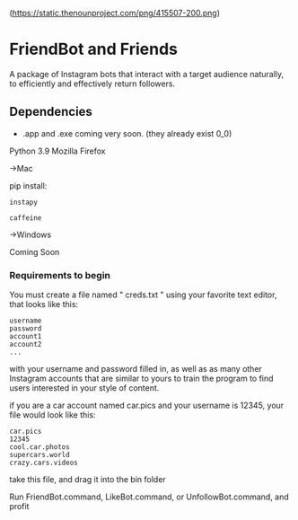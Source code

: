 (https://static.thenounproject.com/png/415507-200.png)
# FriendBot and Friends

A package of Instagram bots that interact with a target audience naturally, to efficiently and effectively return followers.

## Dependencies

* .app and .exe coming very soon. (they already exist 0_0)

Python 3.9
Mozilla Firefox

->Mac

  pip install: 
  
    instapy
    
    caffeine
    
->Windows

  Coming Soon

### Requirements to begin

You must create a file named  " creds.txt " using your favorite text editor, that looks like this:
```
username
password
account1
account2
...
```

with your username and password filled in, as well as as many other Instagram accounts that are 
similar to yours to train the program to find users interested in your style of content.

if you are a car account named car.pics and your username is 12345, your file would look like this:
```
car.pics
12345
cool.car.photos
supercars.world
crazy.cars.videos
```
take this file, and drag it into the bin folder

Run FriendBot.command, LikeBot.command, or UnfollowBot.command, and profit


